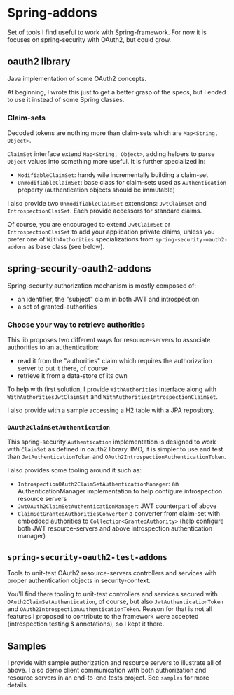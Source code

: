 # Spring-addons

Set of tools I find useful to work with Spring-framework.
For now it is focuses on spring-security with OAuth2, but could grow.

## oauth2 library

Java implementation of some OAuth2 concepts.

At beginning, I wrote this just to get a better grasp of the specs, but I ended to use it instead of some Spring classes.

### Claim-sets

Decoded tokens are nothing more than claim-sets which are `Map<String, Object>`.

`ClaimSet` interface extend `Map<String, Object>`, adding helpers to parse `Object` values into something more useful.
It is further specialized in:
 * `ModifiableClaimSet`: handy wile incrementally building a claim-set
 * `UnmodifiableClaimSet`: base class for claim-sets used as `Authentication` property (authentication objects should be immutable)

I also provide two `UnmodifiableClaimSet` extensions: `JwtClaimSet` and `IntrospectionClaiSet`. Each provide accessors for standard claims.

Of course, you are encouraged to extend  `JwtClaimSet` or `IntrospectionClaiSet` to add your application private claims, unless you prefer one of `WithAuthorities` specializations from `spring-security-oauth2-addons` as base class (see below).

## spring-security-oauth2-addons

Spring-security authorization mechanism is mostly composed of:
 * an identifier, the "subject" claim in both JWT and introspection
 * a set of granted-authorities

### Choose your way to retrieve authorities

This lib proposes two different ways for resource-servers to associate authorities to an authentication:
 * read it from the "authorities" claim which requires the authorization server to put it there, of course
 * retrieve it from a data-store of its own
 
To help with first solution, I provide `WithAuthorities` interface along with `WithAuthoritiesJwtClaimSet` and `WithAuthoritiesIntrospectionClaimSet`.

I also provide with a sample accessing a H2 table with a JPA repository.

### `OAuth2ClaimSetAuthentication`

This spring-security `Authentication` implementation is designed to work with `ClaimSet` as defined in oauth2 library.
IMO, it is simpler to use and test than `JwtAuthenticationToken` and `OAuth2IntrospectionAuthenticationToken`.

I also provides some tooling around it such as:
 * `IntrospectionOAuth2ClaimSetAuthenticationManager`: an AuthenticationManager implementation to help configure introspection resource servers
 * `JwtOAuth2ClaimSetAuthenticationManager`: JWT counterpart of above
 * `ClaimSetGrantedAuthoritiesConverter` a converter from claim-set with embedded authorities to `Collection<GrantedAuthority>` (help configure both JWT resource-servers and above introspection authentication manager)

## `spring-security-oauth2-test-addons`

Tools to unit-test OAuth2 resource-servers controllers and services with proper authentication objects in security-context.

You'll find there tooling to unit-test controllers and services secured with `OAuth2ClaimSetAuthentication`, of course,
but also `JwtAuthenticationToken` and `OAuth2IntrospectionAuthenticationToken`.
Reason for that is not all features I proposed to contribute to the framework were accepted (introspection testing & annotations), so I kept it there.
 
## Samples
I provide with sample authorization and resource servers to illustrate all of above.
I also demo client communication with both authorization and resource servers in an end-to-end tests project.
See `samples` for more details.
